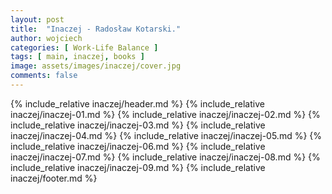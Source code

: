 ```yaml
---
layout: post
title:  "Inaczej - Radosław Kotarski."
author: wojciech
categories: [ Work-Life Balance ]
tags: [ main, inaczej, books ]
image: assets/images/inaczej/cover.jpg
comments: false
---
```


{% include_relative inaczej/header.md %}
{% include_relative inaczej/inaczej-01.md %}
{% include_relative inaczej/inaczej-02.md %}
{% include_relative inaczej/inaczej-03.md %}
{% include_relative inaczej/inaczej-04.md %}
{% include_relative inaczej/inaczej-05.md %}
{% include_relative inaczej/inaczej-06.md %}
{% include_relative inaczej/inaczej-07.md %}
{% include_relative inaczej/inaczej-08.md %}
{% include_relative inaczej/inaczej-09.md %}
{% include_relative inaczej/footer.md %}
